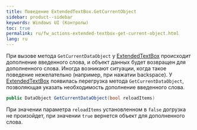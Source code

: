 ```yaml
---
title: Поведение ExtendedTextBox.GetCurrentObject
sidebar: product--sidebar
keywords: Windows UI (Контролы)
toc: true
permalink: ru/fw_actions-extended-textbox-get-current-object.html
lang: ru
---
```


При вызове метода `GetCurrentDataObject` у [ExtendedTextBox](fw_extended-textbox.html) происходит дополнение введенного слова, и объект данных будет возвращен для дополненного слова. Иногда возникают ситуации, когда такое поведение нежелательно (например, при нажатии backspace).
У [ExtendedTextBox](fw_extended-textbox.html) появилась перегрузка метода `GetCurrentDataObject`, позволяющая указать необходимость дополнение введенного слова.

```csharp
public DataObject GetCurrentDataObject(bool reloadItems)
```

При значении параметра `reloadItems` установленном в `false` догрузка не произойдет, при значении `true` вернется объект для дополненного слова.
